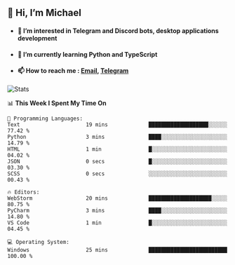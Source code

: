 ## 👋 Hi, I’m Michael
- #### 👀 I’m interested in Telegram and Discord bots, desktop applications development
- #### 🌱 I’m currently learning Python and TypeScript
- #### 📫 How to reach me : [Email](mailto:misha@kurapov.ru), [Telegram](https://t.me/mickr7)

![Stats](https://github-readme-stats.vercel.app/api?username=krpff&show_icons=true&theme=github_dark&hide_border=true&hide=issues&count_private=true&layout=compact)


<!--START_SECTION:waka-->
📊 **This Week I Spent My Time On** 

```text
💬 Programming Languages: 
Text                     19 mins             ███████████████████░░░░░░   77.42 % 
Python                   3 mins              ████░░░░░░░░░░░░░░░░░░░░░   14.79 % 
HTML                     1 min               █░░░░░░░░░░░░░░░░░░░░░░░░   04.02 % 
JSON                     0 secs              █░░░░░░░░░░░░░░░░░░░░░░░░   03.30 % 
SCSS                     0 secs              ░░░░░░░░░░░░░░░░░░░░░░░░░   00.43 % 

🔥 Editors: 
WebStorm                 20 mins             ████████████████████░░░░░   80.75 % 
PyCharm                  3 mins              ████░░░░░░░░░░░░░░░░░░░░░   14.80 % 
VS Code                  1 min               █░░░░░░░░░░░░░░░░░░░░░░░░   04.45 % 

💻 Operating System: 
Windows                  25 mins             █████████████████████████   100.00 % 
```


<!--END_SECTION:waka-->
